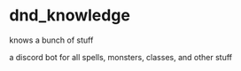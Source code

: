 # dnd_knowledge
knows a bunch of stuff

a discord bot for all spells, monsters, classes, and other stuff
